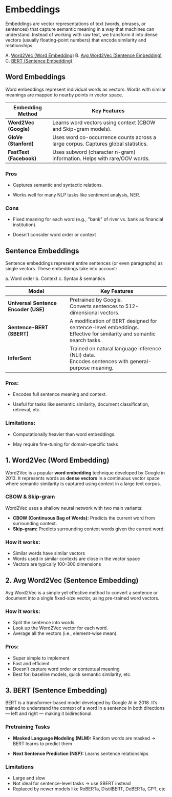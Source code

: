 # Embeddings

Embeddings are vector representations of text (words, phrases, or sentences) that capture semantic meaning in a way that machines can understand. Instead of working with raw text, we transform it into dense vectors (usually floating-point numbers) that encode similarity and relationships.

A. [Word2Vec (Word Embedding)](#1-word2vec-word-embedding)
B. [Avg Word2Vec (Sentence Embedding)](#2-avg-word2vec-sentence-embedding)
C. [BERT (Sentence Embedding)](#3-bert-sentence-embedding)

## Word Embeddings

Word embeddings represent individual words as vectors. Words with similar meanings are mapped to nearby points in vector space.

| **Embedding Method**   | **Key Features**                                                                 |
|------------------------|----------------------------------------------------------------------------------|
| **Word2Vec (Google)**  | Learns word vectors using context (CBOW and Skip-gram models).                  |
| **GloVe (Stanford)**   | Uses word co-occurrence counts across a large corpus. Captures global statistics.|
| **FastText (Facebook)**| Uses subword (character n-gram) information. Helps with rare/OOV words.         |

### Pros

* Captures semantic and syntactic relations.

* Works well for many NLP tasks like sentiment analysis, NER.

### Cons

* Fixed meaning for each word (e.g., "bank" of river vs. bank as financial institution).

* Doesn’t consider word order or context

## Sentence Embeddings

Sentence embeddings represent entire sentences (or even paragraphs) as single vectors. These embeddings take into account:

a. Word order
b. Context
c. Syntax & semantics

| **Model**                 | **Key Features**                                                                                      |
|---------------------------|-------------------------------------------------------------------------------------------------------|
| **Universal Sentence Encoder (USE)** | Pretrained by Google. <br> Converts sentences to 512-dimensional vectors.                           |
| **Sentence-BERT (SBERT)**           | A modification of BERT designed for sentence-level embeddings. <br> Effective for similarity and semantic search tasks. |
| **InferSent**                        | Trained on natural language inference (NLI) data. <br> Encodes sentences with general-purpose meaning. |


### Pros:
* Encodes full sentence meaning and context.

* Useful for tasks like semantic similarity, document classification, retrieval, etc.

### Limitations:
* Computationally heavier than word embeddings.

* May require fine-tuning for domain-specific tasks


## 1. Word2Vec (Word Embedding)

Word2Vec is a popular **word embedding** technique developed by Google in 2013. It represents words as **dense vectors** in a continuous vector space where semantic similarity is captured using context in a large text corpus.

### CBOW & Skip-gram

Word2Vec uses a shallow neural network with two main variants:

- **CBOW (Continuous Bag of Words):** Predicts the current word from surrounding context.
- **Skip-gram:** Predicts surrounding context words given the current word.

### How it works:

- Similar words have similar vectors
- Words used in similar contexts are close in the vector space
- Vectors are typically 100–300 dimensions

## 2. Avg Word2Vec (Sentence Embedding)

Avg Word2Vec is a simple yet effective method to convert a sentence or document into a single fixed-size vector, using pre-trained word vectors.

### How it works:

* Split the sentence into words.
* Look up the Word2Vec vector for each word.
* Average all the vectors (i.e., element-wise mean).

### Pros:

* Super simple to implement
* Fast and efficient
* Doesn’t capture word order or contextual meaning
* Best for: baseline models, quick semantic similarity, etc.

## 3. BERT (Sentence Embedding)

BERT is a transformer-based model developed by Google AI in 2018. It’s trained to understand the context of a word in a sentence in both directions — left and right — making it bidirectional.

### Pretraining Tasks
* **Masked Language Modeling (MLM):**
Random words are masked → BERT learns to predict them

* **Next Sentence Prediction (NSP):**
Learns sentence relationships

### Limitations
* Large and slow
* Not ideal for sentence-level tasks → use SBERT instead
* Replaced by newer models like RoBERTa, DistilBERT, DeBERTa, GPT, etc